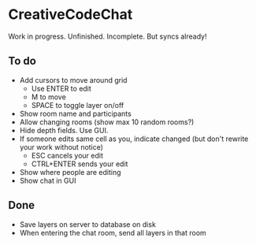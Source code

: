 # CreativeCodeChat

Work in progress. Unfinished. Incomplete. But syncs already!

## To do

* Add cursors to move around grid
  * Use ENTER to edit
  * M to move
  * SPACE to toggle layer on/off
* Show room name and participants
* Allow changing rooms (show max 10 random rooms?)
* Hide depth fields. Use GUI.
* If someone edits same cell as you, indicate changed (but don't rewrite your work without notice)
  * ESC cancels your edit
  * CTRL+ENTER sends your edit
* Show where people are editing
* Show chat in GUI

## Done

* Save layers on server to database on disk
* When entering the chat room, send all layers in that room

